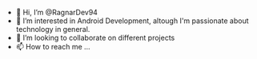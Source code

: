 - 👋 Hi, I’m @RagnarDev94
- 👀 I’m interested in Android Development, altough I'm passionate about technology in general.
- 💞️ I’m looking to collaborate on different projects
- 📫 How to reach me ...

<!---
RagnarDev94/RagnarDev94 is a ✨ special ✨ repository because its `README.md` (this file) appears on your GitHub profile.
You can click the Preview link to take a look at your changes.
--->
